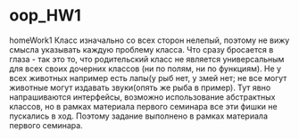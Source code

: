 # oop_HW1
homeWork1
Класс изначально со всех сторон нелепый, поэтому не вижу смысла указывать каждую проблему класса. Что сразу бросается в глаза - так это то,
что родительский класс не является универсальным для всех своих дочерних классов (ни по полям, ни по функциям). Не у всех животных например есть лапы(у рыб нет,
у змей нет; не все могут животные могут издавать звуки(опять же рыба в пример). Тут явно напрашиваются интерфейсы, возможно использование абстрактных классов,
но в рамках материала первого семинара все эти фишки не пускались в ход. Поэтому задание выполнено в рамках материала первого семинара.
